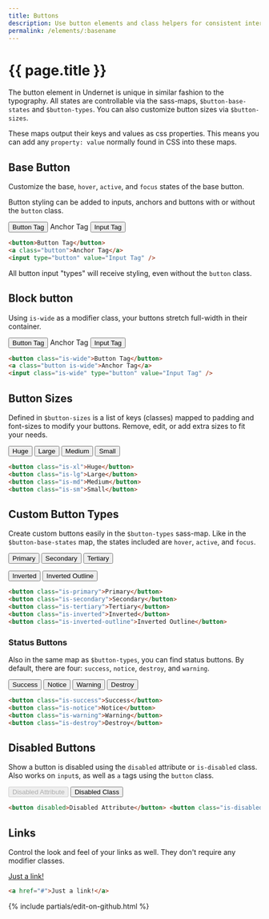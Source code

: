 ```yaml
---
title: Buttons
description: Use button elements and class helpers for consistent interactions.
permalink: /elements/:basename
---
```


# {{ page.title }}

The button element in Undernet is unique in similar fashion to the typography. All states are controllable via the sass-maps, `$button-base-states` and `$button-types`. You can also customize button sizes via `$button-sizes`.

These maps output their keys and values as css properties. This means you can add any `property: value` normally found in CSS into these maps.

## Base Button

Customize the base, `hover`, `active`, and `focus` states of the base button.

Button styling can be added to inputs, anchors and buttons with or without the `button` class.

<button>Button Tag</button>
<a class="button">Anchor Tag</a>
<input type="button" value="Input Tag" />

```html
<button>Button Tag</button>
<a class="button">Anchor Tag</a>
<input type="button" value="Input Tag" />
```

All button input "types" will receive styling, even without the `button` class.

## Block button

Using `is-wide` as a modifier class, your buttons stretch full-width in their container.

<button class="is-wide">Button Tag</button>
<a class="button is-wide">Anchor Tag</a>
<input class="is-wide" type="button" value="Input Tag" />

```html
<button class="is-wide">Button Tag</button>
<a class="button is-wide">Anchor Tag</a>
<input class="is-wide" type="button" value="Input Tag" />
```

## Button Sizes

Defined in `$button-sizes` is a list of keys (classes) mapped to padding and font-sizes to modify your buttons. Remove, edit, or add extra sizes to fit your needs.

<button class="is-xl">Huge</button>
<button class="is-lg">Large</button>
<button class="is-md">Medium</button>
<button class="is-sm">Small</button>

```html
<button class="is-xl">Huge</button>
<button class="is-lg">Large</button>
<button class="is-md">Medium</button>
<button class="is-sm">Small</button>
```

## Custom Button Types

Create custom buttons easily in the `$button-types` sass-map. Like in the `$button-base-states` map, the states included are `hover`, `active`, and `focus`.

<button class="is-primary">Primary</button>
<button class="is-secondary">Secondary</button>
<button class="is-tertiary">Tertiary</button>

<p>
  <div class="inverted-bg">
    <button class="is-inverted">Inverted</button>
    <button class="is-inverted-outline">Inverted Outline</button>
  </div>
</p>

```html
<button class="is-primary">Primary</button>
<button class="is-secondary">Secondary</button>
<button class="is-tertiary">Tertiary</button>
<button class="is-inverted">Inverted</button>
<button class="is-inverted-outline">Inverted Outline</button>
```

### Status Buttons

Also in the same map as `$button-types`, you can find status buttons. By default, there are four: `success`, `notice`, `destroy`, and `warning`.

<button class="is-success">Success</button>
<button class="is-notice">Notice</button>
<button class="is-warning">Warning</button>
<button class="is-destroy">Destroy</button>

```html
<button class="is-success">Success</button>
<button class="is-notice">Notice</button>
<button class="is-warning">Warning</button>
<button class="is-destroy">Destroy</button>
```

## Disabled Buttons

Show a button is disabled using the `disabled` attribute or `is-disabled` class. Also works on `input`s, as well as `a` tags using the `button` class.

<button disabled>Disabled Attribute</button>
<button class="is-disabled">Disabled Class</button>

```html
<button disabled>Disabled Attribute</button> <button class="is-disabled">Disabled Class</button>
```

## Links

Control the look and feel of your links as well. They don't require any modifier classes.

<a href="#0">Just a link!</a>

```html
<a href="#">Just a link!</a>
```

{% include partials/edit-on-github.html %}
